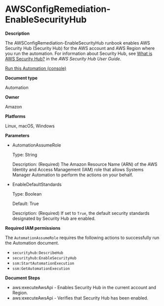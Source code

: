 # AWSConfigRemediation\-EnableSecurityHub<a name="automation-aws-enable-security-hub"></a>

**Description**

The AWSConfigRemediation\-EnableSecurityHub runbook enables AWS Security Hub \(Security Hub\) for the AWS account and AWS Region where you run the automation\. For information about Security Hub, see [What is AWS Security Hub?](https://docs.aws.amazon.com/securityhub/latest/userguide/what-is-securityhub.html) in the *AWS Security Hub User Guide*\.

[Run this Automation \(console\)](https://console.aws.amazon.com/systems-manager/automation/execute/AWSConfigRemediation-EnableSecurityHub)

**Document type**

Automation

**Owner**

Amazon

**Platforms**

Linux, macOS, Windows

**Parameters**
+ AutomationAssumeRole

  Type: String

  Description: \(Required\) The Amazon Resource Name \(ARN\) of the AWS Identity and Access Management \(IAM\) role that allows Systems Manager Automation to perform the actions on your behalf\.
+ EnableDefaultStandards

  Type: Boolean

  Default: True

  Description: \(Required\) If set to `True`, the default security standards designated by Security Hub are enabled\.

**Required IAM permissions**

The `AutomationAssumeRole` requires the following actions to successfully run the Automation document\.
+ `securityhub:DescribeHub`
+ `securityhub:EnableSecurityHub`
+ `ssm:StartAutomationExecution`
+ `ssm:GetAutomationExecution`

**Document Steps**
+ aws:executeAwsApi \- Enables Security Hub in the current account and Region\.
+ aws:executeAwsApi \- Verifies that Security Hub has been enabled\.